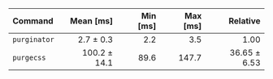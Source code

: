 | Command | Mean [ms] | Min [ms] | Max [ms] | Relative |
|:---|---:|---:|---:|---:|
| `purginator` | 2.7 ± 0.3 | 2.2 | 3.5 | 1.00 |
| `purgecss` | 100.2 ± 14.1 | 89.6 | 147.7 | 36.65 ± 6.53 |
